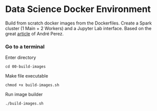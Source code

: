 # Data Science Docker Environment

Build from scratch docker images from the Dockerfiles.
Create a Spark cluster (1 Main + 2 Workers) and a Jupyter Lab interface.
Based on the great [article](https://towardsdatascience.com/apache-spark-cluster-on-docker-ft-a-juyterlab-interface-418383c95445) of André Perez.

### Go to a terminal

Enter directory

    cd 00-build-images

Make file executable

    chmod +x build-images.sh

Run image builder

    ./build-images.sh
